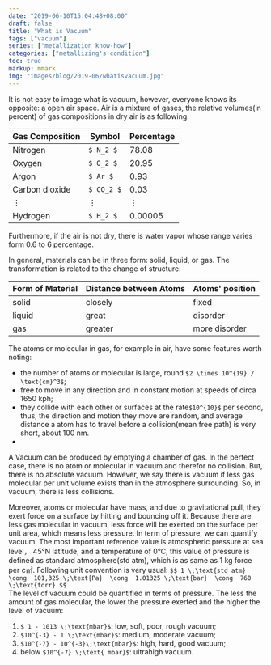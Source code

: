 ```yaml
---
date: "2019-06-10T15:04:48+08:00"
draft: false
title: "What is Vacuum"
tags: ["vacuum"]
series: ["metallization know-how"]
categories: ["metallizing's condition"]
toc: true
markup: mmark
img: "images/blog/2019-06/whatisvacuum.jpg"
---
```



It is not easy to image what is vacuum, however, everyone knows its opposite: a open air space. Air is a mixture of gases, the relative volumes(in percent) of gas compositions in dry air is as following:


| Gas Composition | Symbol | Percentage |
|----------------|--------|----------|
| Nitrogen   | `$ N_2 $` | 78.08 |
| Oxygen   | `$ O_2 $` | 20.95 |
| Argon   | `$ Ar $` | 0.93 |
| Carbon dioxide   | `$ CO_2 $` | 0.03 |
| $\vdots$  | $\vdots$ | $\vdots$ |
| Hydrogen   | `$ H_2 $` | 0.00005 |

Furthermore, if the air is not dry, there is water vapor whose range varies form 0.6 to 6 percentage.

In general, materials can be in three form: solid, liquid, or gas. The transformation is related to the change of  structure: 

| Form of Material  | Distance between Atoms | Atoms' position
|------------------|------------------------|-----------|
| solid             | closely                 | fixed      |
| liquid            | great                   | disorder    |
| gas               | greater                 | more disorder|

The atoms or molecular in gas, for example in air, have some features worth noting:
* the number of atoms or molecular is large, round `$2 \times 10^{19} / \text{cm}^3$`;
* free to move in any direction and  in
constant motion at speeds of circa
1650 kph;
* they collide with each other or surfaces at the rate`$10^{10}$` per second, thus, the direction and motion they move are random, and average distance a atom has to travel before a collision(mean free path) is very short, about 100 nm.
* 
A Vacuum can be produced by emptying a chamber of gas. In the perfect case, there is no atom or molecular in vacuum and therefor no collision. But, there is no absolute vacuum. However, we say there is vacuum if less gas molecular per unit volume exists than in the atmosphere surrounding. So, in vacuum, there is less collisions.

Moreover, atoms or molecular have mass, and due to gravitational pull, they exert force on a surface by hitting and bouncing off it. Because there are less gas molecular in vacuum, less force will be exerted on the surface per unit area, which means less pressure. In term of pressure, we can quantify vacuum. The most important reference value is atmospheric pressure at sea level， 45°N latitude, and a temperature of 0°C, this value of pressure is defined as standard atmosphere(std atm), which is as same as 1 kg force per c㎡. Following unit convention is very usual:
`$$ 1 \;\text{std atm}  \cong  101,325 \;\text{Pa}  \cong  1.01325 \;\text{bar}  \cong  760 \;\text{torr} $$`   
The level of vacuum could be quantified in terms of pressure. The less the amount of gas molecular, the lower the pressure exerted and the higher the level of vacuum:  
1. `$ 1 - 1013 \;\text{mbar}$`: low, soft, poor, rough vacuum;
2. `$10^{-3} - 1 \;\text{mbar}$`: medium, moderate vacuum;
3. `$10^{-7} - 10^{-3}\;\text{mbar}$`: high, hard, good vacuum;
4. below `$10^{-7} \;\text{ mbar}$`: ultrahigh vacuum.








